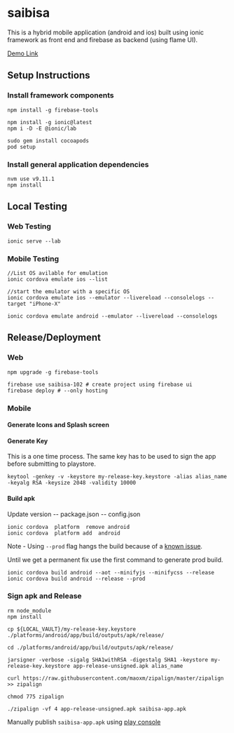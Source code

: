 # saibisa

This is a hybrid mobile application (android and ios) built using ionic framework as front end and firebase as backend (using flame UI).

[Demo Link](https://saibisa-102.firebaseapp.com)

## Setup Instructions

### Install framework components
```
npm install -g firebase-tools

npm install -g ionic@latest
npm i -D -E @ionic/lab

sudo gem install cocoapods
pod setup
```

### Install general application dependencies
```
nvm use v9.11.1
npm install
```

## Local Testing

### Web Testing
```
ionic serve --lab
```

### Mobile Testing
```
//List OS avilable for emulation
ionic cordova emulate ios --list

//start the emulator with a specific OS
ionic cordova emulate ios --emulator --livereload --consolelogs --target "iPhone-X"

ionic cordova emulate android --emulator --livereload --consolelogs
```


## Release/Deployment

### Web
```
npm upgrade -g firebase-tools

firebase use saibisa-102 # create project using firebase ui
firebase deploy # --only hosting
```

### Mobile

#### Generate Icons and Splash screen

#### Generate Key
This is a one time process. The same key has to be used to sign the app before submitting to playstore.
```
keytool -genkey -v -keystore my-release-key.keystore -alias alias_name -keyalg RSA -keysize 2048 -validity 10000
```

#### Build apk
Update version
-- package.json
-- config.json
```
ionic cordova  platform  remove android
ionic cordova  platform add  android
```

Note - Using `--prod` flag hangs the build because of a [known issue](https://github.com/ionic-team/ionic-app-scripts/issues/1426).

Until we get a permanent fix use the first command to generate prod build.
```
ionic cordova build android --aot --minifyjs --minifycss --release
ionic cordova build android --release --prod
```


### Sign apk and Release

```
rm node_module
npm install
```

```
cp ${LOCAL_VAULT}/my-release-key.keystore ./platforms/android/app/build/outputs/apk/release/

cd ./platforms/android/app/build/outputs/apk/release/

jarsigner -verbose -sigalg SHA1withRSA -digestalg SHA1 -keystore my-release-key.keystore app-release-unsigned.apk alias_name

curl https://raw.githubusercontent.com/maoxm/zipalign/master/zipalign >> zipalign

chmod 775 zipalign

./zipalign -vf 4 app-release-unsigned.apk saibisa-app.apk
```

Manually publish `saibisa-app.apk` using [play console](https://play.google.com/apps/publish)